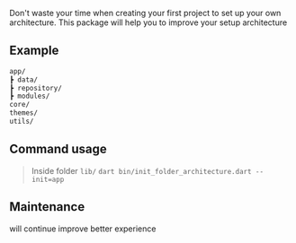 Don't waste your time when creating your first project to set up your own architecture. This package will help you to improve your setup architecture

## Example
```md
app/
┣ data/
┣ repository/
┣ modules/
core/
themes/
utils/
```

## Command usage
> Inside folder `lib/`
```dart bin/init_folder_architecture.dart --init=app```


## Maintenance
will continue improve better experience